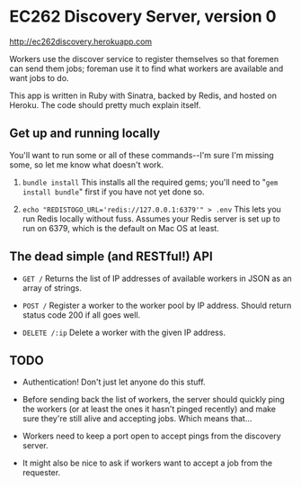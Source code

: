EC262 Discovery Server, version 0
=================================

http://ec262discovery.herokuapp.com

Workers use the discover service to register themselves so that foremen can
send them jobs; foreman use it to find what workers are available and want
jobs to do.

This app is written in Ruby with Sinatra, backed by Redis, and hosted on
Heroku. The code should pretty much explain itself. 



Get up and running locally
--------------------------

You'll want to run some or all of these commands--I'm sure I'm missing some, so
let me know what doesn't work.

1. `bundle install`
  This installs all the required gems; you'll need to "`gem install bundle`"
  first if you have not yet done so.

2. `echo "REDISTOGO_URL='redis://127.0.0.1:6379'" > .env`
  This lets you run Redis locally without fuss. Assumes your Redis server is
  set up to run on 6379, which is the default on Mac OS at least.


The dead simple (and RESTful!) API
----------------------------------

  - `GET /`
    Returns the list of IP addresses of available workers in JSON as an array
    of strings.

  - `POST /`
    Register a worker to the worker pool by IP address. Should return status
    code 200 if all goes well.

  - `DELETE /:ip`
    Delete a worker with the given IP address.
    
  
 
TODO
----

  - Authentication! Don't just let anyone do this stuff.
  
  - Before sending back the list of workers, the server should quickly ping
    the workers (or at least the ones it hasn't pinged recently) and make sure
    they're still alive and accepting jobs. Which means that...
    
  - Workers need to keep a port open to accept pings from the discovery server.
    
  - It might also be nice to ask if workers want to accept a job from the
    requester.
